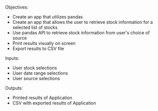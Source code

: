 Objectives:
- Create an app that utilizes pandas
- Create an app that allows the user to retrieve stock information for a selected list of stocks
- Use pandas API to retrieve stock information from user's choice of source
- Print results visually on screen
- Export results to CSV file

Inputs:
- User stock selections
- User date range selections
- User source selections

Outputs:
- Printed results of Application
- CSV with exported results of Application
